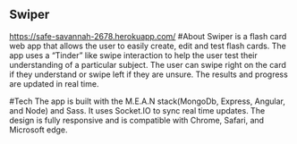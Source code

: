 ## Swiper
https://safe-savannah-2678.herokuapp.com/
#About
Swiper is a flash card web app that allows the user to easily create, edit and test flash cards. The app uses a “Tinder” like swipe interaction to help the user test their  understanding of a particular subject. The user can swipe right on the card if they understand or swipe left if they are unsure. The results and progress are updated in real time.

#Tech
The app is built with the M.E.A.N stack(MongoDb, Express, Angular, and Node) and Sass. It uses Socket.IO to sync real time updates. The design is fully responsive and is compatible with Chrome, Safari, and Microsoft edge.
